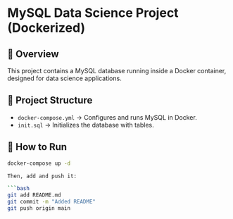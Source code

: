 # MySQL Data Science Project (Dockerized)

## 📌 Overview
This project contains a MySQL database running inside a Docker container, designed for data science applications.

## 📂 Project Structure
- `docker-compose.yml` → Configures and runs MySQL in Docker.
- `init.sql` → Initializes the database with tables.

## 🚀 How to Run
```bash
docker-compose up -d

Then, add and push it:  

```bash
git add README.md
git commit -m "Added README"
git push origin main

